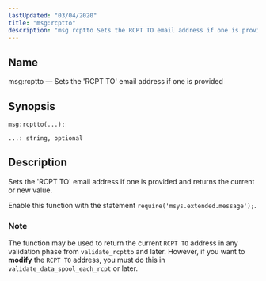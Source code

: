 ```yaml
---
lastUpdated: "03/04/2020"
title: "msg:rcptto"
description: "msg rcptto Sets the RCPT TO email address if one is provided msg rcptto Sets the RCPT TO email address if one is provided and returns the current or new value Enable this function with the statement require msys extended message The function may be used to return the current..."
---
```


<a name="lua.ref.msg_rcptto"></a> 
## Name

msg:rcptto — Sets the 'RCPT TO' email address if one is provided

<a name="idp25597776"></a> 
## Synopsis

`msg:rcptto(...);`

`...: string, optional`<a name="idp25600448"></a> 
## Description

Sets the 'RCPT TO' email address if one is provided and returns the current or new value.

Enable this function with the statement `require('msys.extended.message');`.

### Note

The function may be used to return the current `RCPT TO` address in any validation phase from `validate_rcptto` and later. However, if you want to **modify** the `RCPT TO` address, you must do this in `validate_data_spool_each_rcpt` or later.